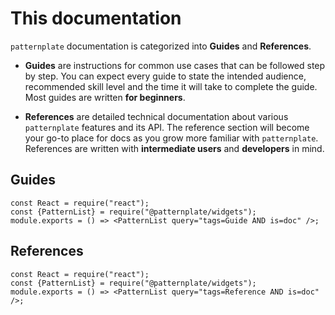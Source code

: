 # This documentation

`patternplate` documentation is categorized into **Guides** and **References**.

* **Guides** are instructions for common use cases that can be followed step by step.
  You can expect every guide to state the intended audience, recommended skill level and the 
  time it will take to complete the guide. Most guides are written **for beginners**.
  
* **References** are detailed technical documentation about various `patternplate` features
and its API. The reference section will become your go-to place for docs as you grow more familiar
with `patternplate`. References are written with **intermediate users** and **developers** in mind. 

## Guides

```widget
const React = require("react");
const {PatternList} = require("@patternplate/widgets");
module.exports = () => <PatternList query="tags=Guide AND is=doc" />;
```

## References

```widget
const React = require("react");
const {PatternList} = require("@patternplate/widgets");
module.exports = () => <PatternList query="tags=Reference AND is=doc" />;
```
